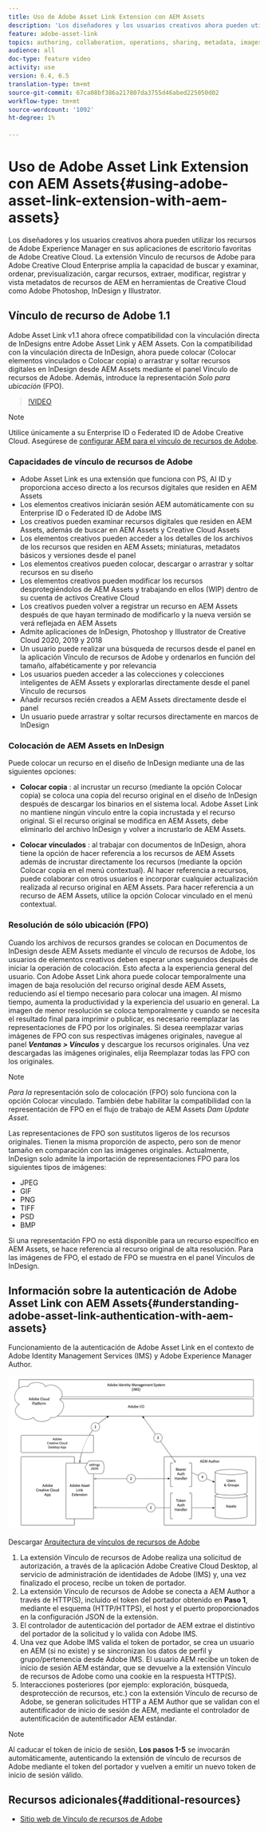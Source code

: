 ```yaml
---
title: Uso de Adobe Asset Link Extension con AEM Assets
description: 'Los diseñadores y los usuarios creativos ahora pueden utilizar los recursos de Adobe Experience Manager en sus aplicaciones de escritorio favoritas de Adobe Creative Cloud. La extensión Vínculo de recursos de Adobe para Adobe Creative Cloud Enterprise amplía la capacidad de buscar y examinar, ordenar, previsualización, cargar recursos, extraer, modificar, registrar y vista metadatos de recursos de AEM en herramientas de Creative Cloud como Adobe Photoshop, InDesign y Illustrator. '
feature: adobe-asset-link
topics: authoring, collaboration, operations, sharing, metadata, images
audience: all
doc-type: feature video
activity: use
version: 6.4, 6.5
translation-type: tm+mt
source-git-commit: 67ca08bf386a217807da3755d46abed225050d02
workflow-type: tm+mt
source-wordcount: '1092'
ht-degree: 1%

---
```



# Uso de Adobe Asset Link Extension con AEM Assets{#using-adobe-asset-link-extension-with-aem-assets}

Los diseñadores y los usuarios creativos ahora pueden utilizar los recursos de Adobe Experience Manager en sus aplicaciones de escritorio favoritas de Adobe Creative Cloud. La extensión Vínculo de recursos de Adobe para Adobe Creative Cloud Enterprise amplía la capacidad de buscar y examinar, ordenar, previsualización, cargar recursos, extraer, modificar, registrar y vista metadatos de recursos de AEM en herramientas de Creative Cloud como Adobe Photoshop, InDesign y Illustrator.


## Vínculo de recurso de Adobe 1.1

Adobe Asset Link v1.1 ahora ofrece compatibilidad con la vinculación directa de InDesigns entre Adobe Asset Link y AEM Assets. Con la compatibilidad con la vinculación directa de InDesign, ahora puede colocar (Colocar elementos vinculados o Colocar copia) o arrastrar y soltar recursos digitales en InDesign desde AEM Assets mediante el panel Vínculo de recursos de Adobe. Además, introduce la representación *Solo para ubicación* (FPO).

>[!VIDEO](https://video.tv.adobe.com/v/28988/?quality=12&learn=on)

>[!NOTE]
>
>Utilice únicamente a su Enterprise ID o Federated ID de Adobe Creative Cloud. Asegúrese de [configurar AEM para el vínculo de recursos de Adobe](https://helpx.adobe.com/enterprise/using/configure-aem-for-aal-prerelease.html).


### Capacidades de vínculo de recursos de Adobe

* Adobe Asset Link es una extensión que funciona con PS, AI ID y proporciona acceso directo a los recursos digitales que residen en AEM Assets
* Los elementos creativos iniciarán sesión AEM automáticamente con su Enterprise ID o Federated ID de Adobe IMS
* Los creativos pueden examinar recursos digitales que residen en AEM Assets, además de buscar en AEM Assets y Creative Cloud Assets
* Los elementos creativos pueden acceder a los detalles de los archivos de los recursos que residen en AEM Assets; miniaturas, metadatos básicos y versiones desde el panel
* Los elementos creativos pueden colocar, descargar o arrastrar y soltar recursos en su diseño
* Los elementos creativos pueden modificar los recursos desprotegiéndolos de AEM Assets y trabajando en ellos (WIP) dentro de su cuenta de activos Creative Cloud
* Los creativos pueden volver a registrar un recurso en AEM Assets después de que hayan terminado de modificarlo y la nueva versión se verá reflejada en AEM Assets
* Admite aplicaciones de InDesign, Photoshop y Illustrator de Creative Cloud 2020, 2019 y 2018
* Un usuario puede realizar una búsqueda de recursos desde el panel en la aplicación Vínculo de recursos de Adobe y ordenarlos en función del tamaño, alfabéticamente y por relevancia
* Los usuarios pueden acceder a las colecciones y colecciones inteligentes de AEM Assets y explorarlas directamente desde el panel Vínculo de recursos
* Añadir recursos recién creados a AEM Assets directamente desde el panel
* Un usuario puede arrastrar y soltar recursos directamente en marcos de InDesign

### Colocación de AEM Assets en InDesign

Puede colocar un recurso en el diseño de InDesign mediante una de las siguientes opciones:

* **Colocar copia** : al incrustar un recurso (mediante la opción Colocar copia) se coloca una copia del recurso original en el diseño de InDesign después de descargar los binarios en el sistema local. Adobe Asset Link no mantiene ningún vínculo entre la copia incrustada y el recurso original. Si el recurso original se modifica en AEM Assets, debe eliminarlo del archivo InDesign y volver a incrustarlo de AEM Assets.

* **Colocar vinculados** : al trabajar con documentos de InDesign, ahora tiene la opción de hacer referencia a los recursos de AEM Assets además de incrustar directamente los recursos (mediante la opción Colocar copia en el menú contextual). Al hacer referencia a recursos, puede colaborar con otros usuarios e incorporar cualquier actualización realizada al recurso original en AEM Assets. Para hacer referencia a un recurso de AEM Assets, utilice la opción Colocar vinculado en el menú contextual.

### Resolución de sólo ubicación (FPO)

Cuando los archivos de recursos grandes se colocan en Documentos de InDesign desde AEM Assets mediante el vínculo de recursos de Adobe, los usuarios de elementos creativos deben esperar unos segundos después de iniciar la operación de colocación. Esto afecta a la experiencia general del usuario. Con Adobe Asset Link ahora puede colocar temporalmente una imagen de baja resolución del recurso original desde AEM Assets, reduciendo así el tiempo necesario para colocar una imagen. Al mismo tiempo, aumenta la productividad y la experiencia del usuario en general. La imagen de menor resolución se coloca temporalmente y cuando se necesita el resultado final para imprimir o publicar, es necesario reemplazar las representaciones de FPO por los originales. Si desea reemplazar varias imágenes de FPO con sus respectivas imágenes originales, navegue al panel **_Ventanas > Vínculos_** y descargue los recursos originales. Una vez descargadas las imágenes originales, elija Reemplazar todas las FPO con los originales.

>[!NOTE]
>
> *Para la* representación solo de colocación (FPO) solo funciona con la opción Colocar vinculado. También debe habilitar la compatibilidad con la representación de FPO en el flujo de trabajo de AEM Assets *Dam Update Asset*.

Las representaciones de FPO son sustitutos ligeros de los recursos originales. Tienen la misma proporción de aspecto, pero son de menor tamaño en comparación con las imágenes originales. Actualmente, InDesign solo admite la importación de representaciones FPO para los siguientes tipos de imágenes:

* JPEG
* GIF
* PNG
* TIFF
* PSD
* BMP

Si una representación FPO no está disponible para un recurso específico en AEM Assets, se hace referencia al recurso original de alta resolución. Para las imágenes de FPO, el estado de FPO se muestra en el panel Vínculos de InDesign.



## Información sobre la autenticación de Adobe Asset Link con AEM Assets{#understanding-adobe-asset-link-authentication-with-aem-assets}

Funcionamiento de la autenticación de Adobe Asset Link en el contexto de Adobe Identity Management Services (IMS) y Adobe Experience Manager Author.

![Arquitectura de vínculos de recursos de Adobe](assets/adobe-asset-link-article-understand.png)

Descargar [Arquitectura de vínculos de recursos de Adobe](assets/adobe-asset-link-article-understand-1.png)

1. La extensión Vínculo de recursos de Adobe realiza una solicitud de autorización, a través de la aplicación Adobe Creative Cloud Desktop, al servicio de administración de identidades de Adobe (IMS) y, una vez finalizado el proceso, recibe un token de portador.
2. La extensión Vínculo de recursos de Adobe se conecta a AEM Author a través de HTTP(S), incluido el token del portador obtenido en **Paso 1**, mediante el esquema (HTTP/HTTPS), el host y el puerto proporcionados en la configuración JSON de la extensión.
3. El controlador de autenticación del portador de AEM extrae el distintivo del portador de la solicitud y lo valida con Adobe IMS.
4. Una vez que Adobe IMS valida el token de portador, se crea un usuario en AEM (si no existe) y se sincronizan los datos de perfil y grupo/pertenencia desde Adobe IMS. El usuario AEM recibe un token de inicio de sesión AEM estándar, que se devuelve a la extensión Vínculo de recursos de Adobe como una cookie en la respuesta HTTP(S).
5. Interacciones posteriores (por ejemplo: exploración, búsqueda, desprotección de recursos, etc.) con la extensión Vínculo de recurso de Adobe, se generan solicitudes HTTP a AEM Author que se validan con el autentificador de inicio de sesión de AEM, mediante el controlador de autentificación de autentificador AEM estándar.

>[!NOTE]
>
>Al caducar el token de inicio de sesión, **Los pasos 1-5** se invocarán automáticamente, autenticando la extensión de vínculo de recursos de Adobe mediante el token del portador y vuelven a emitir un nuevo token de inicio de sesión válido.

## Recursos adicionales{#additional-resources}

* [Sitio web de Vínculo de recursos de Adobe](https://www.adobe.com/creativecloud/business/enterprise/adobe-asset-link.html)